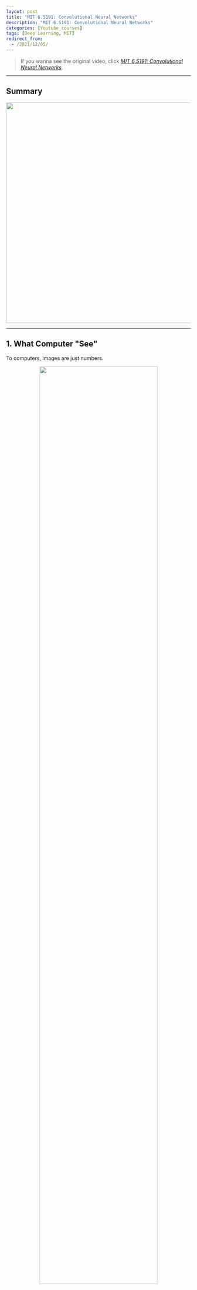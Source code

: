 ```yaml
---
layout: post
title: "MIT 6.S191: Convolutional Neural Networks"
description: "MIT 6.S191: Convolutional Neural Networks"
categories: [Youtube_courses]
tags: [Deep Learning, MIT]
redirect_from:
  - /2021/12/05/
---
```


<head>
    <script src="https://cdn.mathjax.org/mathjax/latest/MathJax.js?config=TeX-AMS-MML_HTMLorMML" type="text/javascript"></script>
    <script type="text/x-mathjax-config">
        MathJax.Hub.Config({
            tex2jax: {
            skipTags: ['script', 'noscript', 'style', 'textarea', 'pre'],
            inlineMath: [['$','$']]
            }
        });
    </script>
</head>

> If you wanna see the original video, click *[MIT 6.S191: Convolutional Neural Networks](https://www.youtube.com/watch?v=AjtX1N_VT9E&list=PLtBw6njQRU-rwp5__7C0oIVt26ZgjG9NI&index=3&t=386s)*.

---

## Summary

<div align="center"><img src="https://cdn.jsdelivr.net/gh/AuthurWhywait/images/20211205201824.png", width=600/></div>

---

## 1. What Computer "See"

To computers, images are just numbers.

<div align="center"><img src="https://cdn.jsdelivr.net/gh/AuthurWhywait/images/20211203131716.png", width=80%/></div>

- **Regression**: output variable takes continuous value
- **Classification**: output variable takes class label. Can produce probability of belonging to a particular class.

**Manual Feature Extraction**: Domain knowledge -> Define features -> Detect features to classify.

Learning Feature Representations. Can we learn a **hierarchy of features** directly from the data instead of hand engineering? (We've mentioned this in the first lecture: [MIT Introduction to Deep Learning | 6.S191](https://authurwhywait.github.io/blog/2021/12/02/introduction_to_dl01/))

## 2. Learning Visual Features

**Fully Connected Neural Network** (Dense Neural Network).

<div align="center"><img src="https://cdn.jsdelivr.net/gh/AuthurWhywait/images/20211203133308.png", width=40%/></div>

**Input.**

- 2D images
- Array of pixel values

Fully Connected Characters:

- Connect neuron in hidden layer to all neurons in input layer
- No spatial information
- And many, many parameters

So, how can we use **spatial structure in the input** to inform the architecture of the network?

### 2.1 Using Spatial Structure

IDEA: **connect patches of input** to neurons in hidden layer. neuron connected to region of input. Only "sees" these values.

<div align="center"><img src="https://cdn.jsdelivr.net/gh/AuthurWhywait/images/20211203143014.png", width=40%/></div>

> One way we can use the spatial structure would be to actually connect patches of our input. Not the whole input but just patches of the input to neurons in the hidden layer. So **before, everything was connected from the input layer to the hidden layer, but now we're just gonna connect only things that are within a single patch to the next neuron in the next layer.** Each neuron only sees the values coming from the patch that precedes it.
>
> (**[patch](https://www.oxfordlearnersdictionaries.com/definition/american_english/patch_1?q=patch)**: a small area of something, especially one that is different from the area around it.)
>
> This will not only reduce the number of weights in our model, but it's also going to allow us to leverage the fact that in an image spatially close pixels are likely to be somewhat related and correlated to each other. That's a fact that we should really take it into account.

**Connect patch in input layer to a single neuron in subsequent layer.**

<div align="center"><img src="https://cdn.jsdelivr.net/gh/AuthurWhywait/images/20211203150652.png", width=70%/></div>

> We can basically do this by sliding that patch across the input image. For **each time we slide it, we're going to have a new output neuron in the subsequent layer**. This way, we can actually take into account some of the spatial structure that inherent to our input, but remember that our **ultimate task** is not only to preserve spatial structure but to actually learn the visual features. And we do this by **weighting the connections between the patches and the neurons**.

In practice, there's an operation called a **convolution**.

<div align="center"><img src="https://cdn.jsdelivr.net/gh/AuthurWhywait/images/20211203151545.png", width=80%/></div>

- Apply a set of weights - a filter - to **extract local features**
- Use **multiple filters** to extract different features
- **Spatially share** parameters of each filter

## 3. Feature Extraction and Convolution - A Case study

Image is represented as **matrix of pixel values** and computers are literal! We want to be able to classify an X as an X even if it's shifted, shrunk, rotated, deformed.

<div align="center"><img src="https://cdn.jsdelivr.net/gh/AuthurWhywait/images/20211203152216.png", width=40%/></div>

We want our model to basically compare images of a piece of an X (piece by piece) and the really important pieces that it should look for are exactly what we've been calling the **features**. If our model can find those important (and rough) features that define the X roughly in the same positions, it can get a lot better at understanding the similarity between different examples of X even in the presence of these types of deformities.

<div align="center"><img src="https://cdn.jsdelivr.net/gh/AuthurWhywait/images/20211203153044.png", width=80%/></div>

**The Convolution Operation**. We slide the $3\times 3$ filter over the input image, element-wise multiply, and add the outputs:

<table align=center>
    <tr>
        <td align=center>
            <img src="https://cdn.jsdelivr.net/gh/AuthurWhywait/images/20211203154902.png"/>
        </td>
        <td align=center>
            <img src="https://cdn.jsdelivr.net/gh/AuthurWhywait/images/20211203155042.png"/>
        </td>
    </tr>
    <tr>
        <td align=center>
            ...
        </td>
        <td align=center>
            <img src="https://cdn.jsdelivr.net/gh/AuthurWhywait/images/20211203155113.png"/>
        </td>
    </tr>
</table>

**Producing Feature Maps**. Different filter can be used to produce different feature maps.

<div align="center"><img src="https://cdn.jsdelivr.net/gh/AuthurWhywait/images/20211203161758.png", width=70%/></div>

## 4. Convolutional Neural Networks (CNNs)

**CNNs for Classification**.

<div align="center"><img src="https://cdn.jsdelivr.net/gh/AuthurWhywait/images/20211203162527.png", width=80%/></div>

1. **Convolution**: Apply filters to generate feature maps.
2. **Non-linearity**: Often `ReLU`.
3. **Pooling**: Downsampling operation on each feature map.

```python
tf.keras.layers.Conv2D
tf.keras.activations.*
tf.keras.layers.MaxPool2D
```

> Train model with image data. Learn wights of filters in convolutional layers.

For a neuron in hidden layer:

- take inputs from patch
- compute weighted sum
- apply bias

In the dense layers, we'll need to add on a bias to allow us to shift the activation function, apply and activate it with some non-linearity, so that we can handle non-linear data relationship.

<div align="center"><img src="https://cdn.jsdelivr.net/gh/AuthurWhywait/images/20211203165108.png", width=40%/></div>

What's special here is that the local connectivity is preserved each neuron in the hidden layer you can see in the right **only sees a very specific patch of its inputs**. It does not see the entire input neurons like it would have if it was a fully connected layer.

Let's define the actual operation more concretely using a mathematical equation here. We're left with a $4\times 4$ filter matrix, and for each neuron in the hidden layer, its inputs are those neurons in the patch from the previous layer.

$$
4\times 4 \text{filter: matrix of weights } w_{ij}\\
\Rightarrow\sum_{i=1}^4\sum_{j=1}^4w_{ij}x_{i+p,j+q}+b
$$

**Summary**. 1) applying a window of weights. 2) computing linear combinations. 3) **activating with non-linear function**.

### 4.1 CNNs: Spatial Arrangement of Output Volume

Previously, we know how to take input image and learn a single feature map. But in reality there are many types of features in our image. How can we use convolutional layers to learn a stack or many different types of features that could be useful for performing our types of task? How can we use this to do multiple feature extraction?

Now the output layer is still convolution but now it has a **volume dimension** where the height and the width are spatial dimensions dependent upon the dimensions of the input layer.

<div align="center"><img src="https://cdn.jsdelivr.net/gh/AuthurWhywait/images/20211203183318.png", width=90%/></div>

### 4.2 Introducing Non-Linearity

- Apply after every convolution operation (i.e., after convolutional layers)
- [ReLU](https://en.wikipedia.org/wiki/Rectifier_(neural_networks)): pixel-by-pixel operation that replaces all negative values bt zero. Non-linear operation!

```python
tf.keras.layers.ReLU
```

<div align="center"><img src="https://cdn.jsdelivr.net/gh/AuthurWhywait/images/20211203183940.png", width=80%/></div>

### 4.3 Pooling

Pooling is an operation that is commonly used to reduce the dimentionality of our inputs and of our feature maps while still preserving spatial invariants.

Now, a common technique and a common type of pooling that is commonly used in practice is called **Max Pooling**.

<div align="center"><img src="https://cdn.jsdelivr.net/gh/AuthurWhywait/images/20211203184438.png", width=90%/></div>

**Max Pooling**.

- Reduced dimensionality
- Spatial invariance

```python
tf.keras.layers.MaxPool2D(
    pool_size=(2,2),
    strides=2
)
```

**Mean Pooling.** Taking the maximum over that patch is one idea. A very common alternative is also taking the average that's called mean pooling.

Taking the average actually represents a very smooth way to perform the pooling operation because you're not just taking a maximum which can be subject to maybe outliers, but you averaging it, so you get a smoother result in your output layer.

<table><tr><td bgcolor=gray><b>Mean Pooling</b> and <b>Mean Pooling</b>, they both have their advantages and disadvantages.</td></tr></table>

### 4.4 CNNs for Classification: Feature Learning

The CNNs for classification can be broken down into two parts.

#### 4.4.1 Part 1

<div align="center"><img src="https://cdn.jsdelivr.net/gh/AuthurWhywait/images/20211205111135.png", width=90%/></div>

First is the **Feature Learning** part where we actually try to learn the features in our input image that can be used to perform our specific task. The feature learning part is actually mentioned before in this blog.

Feature Learning:

1. Learn features in input image through **convolution**
2. Introduce **non-linearity** through activation function (real-world data is non-linear!)
3. Reduce dimensionality and preserve invariance with **pooling**

#### 4.4.2 Part 2

<div align="center"><img src="https://cdn.jsdelivr.net/gh/AuthurWhywait/images/20211205111306.png", width=90%/></div>

The convolutional layers and pooling provide those the output excuse me of the first part is those high-level features of the input. The **second part is actually using these features to perform our classification or whatever our task is in this case**. The task is to output the class probabilities that are present in the input image. So we feed those outputted features into a fully connected or dense neural network to perform the classification. We can do this now and don't mind about **losing spatial invariance** because we've already down sampled our images so much that it's not really even an image anymore, it's actually closer to a vector of numbers, and we can directly apply our dense neural network to that vector of numbers. It's also much lower dimensional now. And We can output a class of **probabilities** using a function called **softmax** whose **output actually represents a categorical probability distribution**.

> The **spatial invariance** of convolution refers to applying the **same filter** bank F to input patches at all locations.

- **CONV and POOL layers** output high-level features of input
- Fully connect layer uses these features for classifying input image
- Express output as **probability** of image belonging to a particular class

$$
\text{softmax}(y_i)=\frac{e^{y_i}}{\sum_je^{y_i}}
$$

```python
import tensorflow as tf

def generate_model():
    model = tf.keras.Sequential([
        # first convolutional layer
        tf.keras.layers.Conv2D(32, filter_size=3, activation='relu'),
        tf.keras.layers.Conv2D(pool_size=2, strides=2),

        # second convolutional layer
        tf.keras.layers.Conv2D(64, filter_size=3, activation='relu'),
        tf.keras.layers.MaxPool2D(pool_size=2, strides=2),

        # fully connected classifier
        tf.keras.layers.Flatten(),
        tf.keras.layers.Conv2D(1024, activation='relu'),
        tf.keras.layers.Conv2D(10, activation='softmax') # 10 output
    ])
    return model
```

## 5. An Architecture for Many Applications

> What the task is entirely up to you and what you desire. So that's really what makes these networks incredibly powerful.

Task can be

- Classification
- Object detection
- Segmentation
- Probabilistic control

### 5.1 Object Detection

<div align="center"><img src="https://cdn.jsdelivr.net/gh/AuthurWhywait/images/20211205192844.png", width=80%/></div>

**A naive solution**. We can start by placing a **random** box over the input image somewhere. It has some random location, it also has a random size. Then we can take that box and feed it through our normal image classification network. This network's task is to predict what is the class of this image. If there is no class of this box then it simply can ignore it. We repeat this process then we pick another box in the scene and we pass that through network to predict its class and we can keep doing this with different boxes in the scene... In some sense if each of these boxes give us a prediction class we can pick the boxes that do have a class in them and use those as a box where an object is found. Problem: there are way too many inputs, this basically results in boxes and considering a number of boxes that have way too many scales, way to many positions, too many sizes. We can't possibly iterate over our images in all of these dimensions.

#### 5.1.1 Object Detection with R-CNNs

R-CNN algorithm: Find regions that we think have objects. Use CNN to classify.

<div align="center"><img src="https://cdn.jsdelivr.net/gh/AuthurWhywait/images/20211205194412.png", width=70%/></div>

Problems:

1. Slow! Many regions; time intensive inference.
2. Brittle! Manually define region proposals.

#### 5.1.2 Faster R-CNN Learns Region Proposals

<div align="center"><img src="https://cdn.jsdelivr.net/gh/AuthurWhywait/images/20211205195354.png", width=90%/></div>

Advantages: It only requires a single forward pass through the model. We only feed in this image once, we have a region proposal network that extracts the regions, and all of these regions are fed on to perform classification on the rest of the image.

### 5.2 Semantic Segmentation: Fully Convolutional Networks

FCN: Fully Convolutional Network

Network designed with all convolutional layers, with downsampling and upsampling operations.

<div align="center"><img src="https://cdn.jsdelivr.net/gh/AuthurWhywait/images/20211205195841.png", width=80%/></div>

This output is created using an upsampling operation not a downsampling operation. But upsampling allow the convolutional decoder to actually increase its spatial dimension.

```python
tf.keras.layers.Conv2DTranspose
```

### 5.3 Continuous Control: navigation from Vision

End-to-End Framework for Autonomous Navigation. Entire model is trained end-to-end **without any human labelling or annotations**.

<div align="center"><img src="https://cdn.jsdelivr.net/gh/AuthurWhywait/images/20211205201526.png", width=90%/></div>

<!-- <div align="center"><img src="", width=50%/></div> -->
